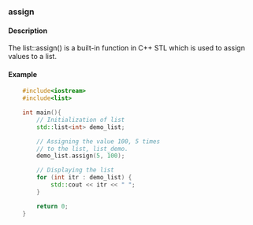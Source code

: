 ### assign

#### Description

The list::assign() is a built-in function in C++ STL which is used to assign values to a list.

#### Example

```cpp
    #include<iostream>
	#include<list>

	int main(){
		// Initialization of list
	    std::list<int> demo_list;

	    // Assigning the value 100, 5 times
	    // to the list, list_demo.
	    demo_list.assign(5, 100);

	    // Displaying the list
	    for (int itr : demo_list) {
	        std::cout << itr << " ";
	    }

	    return 0;
	}

```
